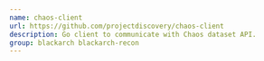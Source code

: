```yaml
---
name: chaos-client
url: https://github.com/projectdiscovery/chaos-client
description: Go client to communicate with Chaos dataset API.
group: blackarch blackarch-recon
---
```

